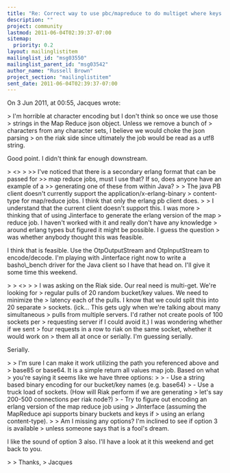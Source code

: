```yaml
---
title: "Re: Correct way to use pbc/mapreduce to do multiget where keys and	bucket names are binary values?"
description: ""
project: community
lastmod: 2011-06-04T02:39:37-07:00
sitemap:
  priority: 0.2
layout: mailinglistitem
mailinglist_id: "msg03550"
mailinglist_parent_id: "msg03542"
author_name: "Russell Brown"
project_section: "mailinglistitem"
sent_date: 2011-06-04T02:39:37-07:00
---
```


On 3 Jun 2011, at 00:55, Jacques wrote:

&gt; I'm horrible at character encoding but I don't think so once we use those 
&gt; strings in the Map Reduce json object. Unless we remove a bunch of 
&gt; characters from any character sets, I believe we would choke the json parsing 
&gt; on the riak side since ultimately the job would be read as a utf8 string.

Good point. I didn't think far enough downstream.

&gt; &lt;&gt;
&gt; 
&gt;&gt; I've noticed that there is a secondary erlang format that can be passed for 
&gt;&gt; map reduce jobs, must I use that? If so, does anyone have an example of a 
&gt;&gt; generating one of these from within Java?
&gt; 
&gt; The java PB client doesn't currently support the application/x-erlang-binary 
&gt; content-type for map/reduce jobs. I think that only the erlang pb client does.
&gt; 
&gt; I understand that the current client doesn't support this. I was more 
&gt; thinking that of using Jinterface to generate the erlang version of the map 
&gt; reduce job. I haven't worked with it and really don't have any knowledge 
&gt; around erlang types but figured it might be possible. I guess the question 
&gt; was whether anybody thought this was feasible. 

I think that is feasible. Use the OtpOutputStream and OtpInputStream to 
encode/decode. I'm playing with Jinterface right now to write a basho\\_bench 
driver for the Java client so I have that head on. I'll give it some time this 
weekend.

&gt; 
&gt; &lt;&gt; 
&gt; 
&gt; I was asking on the Riak side. Our real need is multi-get. We're looking for 
&gt; regular pulls of 20 random bucket/key values. We need to minimize the 
&gt; latency each of the pulls. I know that we could split this into 20 separate 
&gt; sockets. (ick... This gets ugly when we're talking about many simultaneous 
&gt; pulls from multiple servers. I'd rather not create pools of 100 sockets per 
&gt; requesting server if I could avoid it.) I was wondering whether if we sent 
&gt; four requests in a row to riak on the same socket, whether it would work on 
&gt; them all at once or serially. I'm guessing serially.

Serially.

&gt; 
&gt; I'm sure I can make it work utilizing the path you referenced above and 
&gt; base85 or base64. It is a simple return all values map job. Based on what 
&gt; you're saying it seems like we have three options:
&gt; 
&gt; - Use a string based binary encoding for our bucket/key names (e.g. base64)
&gt; - Use a truck load of sockets. (How will Riak perform if we are generating 
&gt; let's say 200-500 connections per riak node?)
&gt; - Try to figure out encoding an erlang version of the map reduce job using 
&gt; JInterface (assuming the MapReduce api supports binary buckets and keys if 
&gt; using an erlang content-type).
&gt; 
&gt; Am I missing any options? I'm inclined to see if option 3 is available 
&gt; unless someone says that is a fool's dream.

I like the sound of option 3 also. I'll have a look at it this weekend and get 
back to you.

&gt; 
&gt; Thanks,
&gt; Jacques

